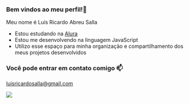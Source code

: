 ### Bem vindos ao meu perfil!💙

Meu nome é Luís Ricardo Abreu Salla

- Estou estudando na [Alura](https://www.alura.com.br)
- Estou me desenvolvendo na linguagem JavaScript
- Utilizo esse espaço para minha organização e compartilhamento dos meus projetos desenvolvidos
 
### Você pode entrar em contato comigo 📫

luisricardosalla@gmail.com

![](https://media1.tenor.com/m/mCiM7CmGGI4AAAAC/naruto.gif)
